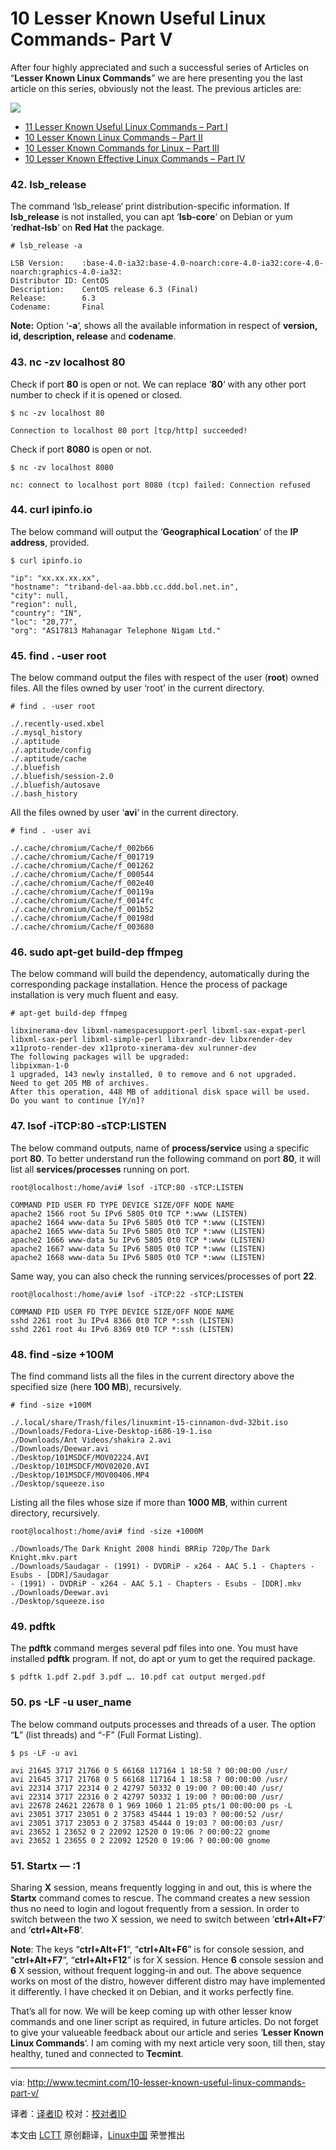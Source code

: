 10 Lesser Known Useful Linux Commands- Part V
================================================================================
After four highly appreciated and such a successful series of Articles on “**Lesser Known Linux Commands**” we are here presenting you the last article on this series, obviously not the least. The previous articles are:

![](http://www.tecmint.com/wp-content/uploads/2013/12/10-Lesser-Known-Useful-Commands-V.png)

- [11 Lesser Known Useful Linux Commands – Part I][1]
- [10 Lesser Known Linux Commands – Part II][2]
- [10 Lesser Known Commands for Linux – Part III][3]
- [10 Lesser Known Effective Linux Commands – Part IV][4]

### 42. lsb_release ###

The command ‘lsb_release‘ print distribution-specific information. If **lsb_release** is not installed, you can apt ‘**lsb-core**‘ on Debian or yum ‘**redhat-lsb**‘ on **Red Hat** the package.

    # lsb_release -a

    LSB Version:    :base-4.0-ia32:base-4.0-noarch:core-4.0-ia32:core-4.0-noarch:graphics-4.0-ia32:
    Distributor ID: CentOS
    Description:    CentOS release 6.3 (Final)
    Release:        6.3
    Codename:       Final

**Note:** Option ‘**-a**‘, shows all the available information in respect of **version, id, description, release** and **codename**.

### 43. nc -zv localhost 80 ###

Check if port **80** is open or not. We can replace ‘**80**‘ with any other port number to check if it is opened or closed.

    $ nc -zv localhost 80

    Connection to localhost 80 port [tcp/http] succeeded!

Check if port **8080** is open or not.

    $ nc -zv localhost 8080

    nc: connect to localhost port 8080 (tcp) failed: Connection refused

### 44. curl ipinfo.io ###

The below command will output the ‘**Geographical Location**‘ of the **IP address**, provided.

    $ curl ipinfo.io 

    "ip": "xx.xx.xx.xx",
    "hostname": "triband-del-aa.bbb.cc.ddd.bol.net.in",
    "city": null,
    "region": null,
    "country": "IN",
    "loc": "20,77",
    "org": "AS17813 Mahanagar Telephone Nigam Ltd."

### 45. find . -user root ###

The below command output the files with respect of the user (**root**) owned files. All the files owned by user ‘root’ in the current directory.

    # find . -user root

    ./.recently-used.xbel
    ./.mysql_history
    ./.aptitude
    ./.aptitude/config
    ./.aptitude/cache
    ./.bluefish
    ./.bluefish/session-2.0
    ./.bluefish/autosave
    ./.bash_history

All the files owned by user ‘**avi**‘ in the current directory.

    # find . -user avi

    ./.cache/chromium/Cache/f_002b66
    ./.cache/chromium/Cache/f_001719
    ./.cache/chromium/Cache/f_001262
    ./.cache/chromium/Cache/f_000544
    ./.cache/chromium/Cache/f_002e40
    ./.cache/chromium/Cache/f_00119a
    ./.cache/chromium/Cache/f_0014fc
    ./.cache/chromium/Cache/f_001b52
    ./.cache/chromium/Cache/f_00198d
    ./.cache/chromium/Cache/f_003680

### 46. sudo apt-get build-dep ffmpeg ###

The below command will build the dependency, automatically during the corresponding package installation. Hence the process of package installation is very much fluent and easy.

    # apt-get build-dep ffmpeg

    libxinerama-dev libxml-namespacesupport-perl libxml-sax-expat-perl
    libxml-sax-perl libxml-simple-perl libxrandr-dev libxrender-dev
    x11proto-render-dev x11proto-xinerama-dev xulrunner-dev
    The following packages will be upgraded:
    libpixman-1-0
    1 upgraded, 143 newly installed, 0 to remove and 6 not upgraded.
    Need to get 205 MB of archives.
    After this operation, 448 MB of additional disk space will be used.
    Do you want to continue [Y/n]?

### 47. lsof -iTCP:80 -sTCP:LISTEN ###

The below command outputs, name of **process/service** using a specific port **80**. To better understand run the following command on port **80**, it will list all **services/processes** running on port.

    root@localhost:/home/avi# lsof -iTCP:80 -sTCP:LISTEN

    COMMAND PID USER FD TYPE DEVICE SIZE/OFF NODE NAME
    apache2 1566 root 5u IPv6 5805 0t0 TCP *:www (LISTEN)
    apache2 1664 www-data 5u IPv6 5805 0t0 TCP *:www (LISTEN)
    apache2 1665 www-data 5u IPv6 5805 0t0 TCP *:www (LISTEN)
    apache2 1666 www-data 5u IPv6 5805 0t0 TCP *:www (LISTEN)
    apache2 1667 www-data 5u IPv6 5805 0t0 TCP *:www (LISTEN)
    apache2 1668 www-data 5u IPv6 5805 0t0 TCP *:www (LISTEN)

Same way, you can also check the running services/processes of port **22**.

    root@localhost:/home/avi# lsof -iTCP:22 -sTCP:LISTEN

    COMMAND PID USER FD TYPE DEVICE SIZE/OFF NODE NAME
    sshd 2261 root 3u IPv4 8366 0t0 TCP *:ssh (LISTEN)
    sshd 2261 root 4u IPv6 8369 0t0 TCP *:ssh (LISTEN)

### 48. find -size +100M ###

The find command lists all the files in the current directory above the specified size (here **100 MB**), recursively.

    # find -size +100M

    ./.local/share/Trash/files/linuxmint-15-cinnamon-dvd-32bit.iso
    ./Downloads/Fedora-Live-Desktop-i686-19-1.iso
    ./Downloads/Ant Videos/shakira 2.avi
    ./Downloads/Deewar.avi
    ./Desktop/101MSDCF/MOV02224.AVI
    ./Desktop/101MSDCF/MOV02020.AVI
    ./Desktop/101MSDCF/MOV00406.MP4
    ./Desktop/squeeze.iso

Listing all the files whose size if more than **1000 MB**, within current directory, recursively.

    root@localhost:/home/avi# find -size +1000M

    ./Downloads/The Dark Knight 2008 hindi BRRip 720p/The Dark Knight.mkv.part
    ./Downloads/Saudagar - (1991) - DVDRiP - x264 - AAC 5.1 - Chapters - Esubs - [DDR]/Saudagar 
    - (1991) - DVDRiP - x264 - AAC 5.1 - Chapters - Esubs - [DDR].mkv
    ./Downloads/Deewar.avi
    ./Desktop/squeeze.iso

### 49. pdftk ###

The **pdftk** command merges several pdf files into one. You must have installed **pdftk** program. If not, do apt or yum to get the required package.

    $ pdftk 1.pdf 2.pdf 3.pdf …. 10.pdf cat output merged.pdf

### 50. ps -LF -u user_name ###

The below command outputs processes and threads of a user. The option “**L**” (list threads) and “-F” (Full Format Listing).

    $ ps -LF -u avi

    avi 21645 3717 21766 0 5 66168 117164 1 18:58 ? 00:00:00 /usr/
    avi 21645 3717 21768 0 5 66168 117164 1 18:58 ? 00:00:00 /usr/
    avi 22314 3717 22314 0 2 42797 50332 0 19:00 ? 00:00:40 /usr/
    avi 22314 3717 22316 0 2 42797 50332 1 19:00 ? 00:00:00 /usr/
    avi 22678 24621 22678 0 1 969 1060 1 21:05 pts/1 00:00:00 ps -L
    avi 23051 3717 23051 0 2 37583 45444 1 19:03 ? 00:00:52 /usr/
    avi 23051 3717 23053 0 2 37583 45444 0 19:03 ? 00:00:03 /usr/
    avi 23652 1 23652 0 2 22092 12520 0 19:06 ? 00:00:22 gnome
    avi 23652 1 23655 0 2 22092 12520 0 19:06 ? 00:00:00 gnome

### 51. Startx — :1 ###

Sharing **X** session, means frequently logging in and out, this is where the **Startx** command comes to rescue. The command creates a new session thus no need to login and logout frequently from a session. In order to switch between the two X session, we need to switch between ‘**ctrl+Alt+F7**‘ and ‘**ctrl+Alt+F8**‘.

**Note**: The keys “**ctrl+Alt+F1**“, “**ctrl+Alt+F6**” is for console session, and “**ctrl+Alt+F7**“, “**ctrl+Alt+F12**” is for X session. Hence **6** console session and **6** X session, without frequent logging-in and out. The above sequence works on most of the distro, however different distro may have implemented it differently. I have checked it on Debian, and it works perfectly fine.

That’s all for now. We will be keep coming up with other lesser know commands and one liner script as required, in future articles. Do not forget to give your valueable feedback about our article and series ‘**Lesser Known Linux Commands**‘. I am coming with my next article very soon, till then, stay healthy, tuned and connected to **Tecmint**.

--------------------------------------------------------------------------------

via: http://www.tecmint.com/10-lesser-known-useful-linux-commands-part-v/

译者：[译者ID](https://github.com/译者ID) 校对：[校对者ID](https://github.com/校对者ID)

本文由 [LCTT](https://github.com/LCTT/TranslateProject) 原创翻译，[Linux中国](http://linux.cn/) 荣誉推出

[1]:http://www.tecmint.com/11-lesser-known-useful-linux-commands/
[2]:http://www.tecmint.com/10-lesser-known-linux-commands-part-2/
[3]:http://www.tecmint.com/10-lesser-known-commands-for-linux-part-3/
[4]:http://www.tecmint.com/10-lesser-known-effective-linux-commands-part-iv/